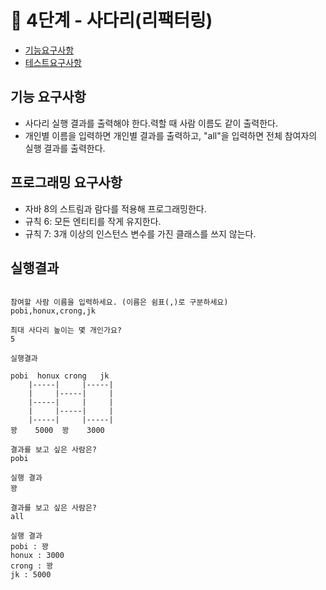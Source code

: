 🚀 4단계 - 사다리(리팩터링)
==========================

* [기능요구사항](#기능요구사항)
* [테스트요구사항](#테스트케이스)

기능 요구사항
-----
* 사다리 실행 결과를 출력해야 한다.력할 때 사람 이름도 같이 출력한다.
* 개인별 이름을 입력하면 개인별 결과를 출력하고, "all"을 입력하면 전체 참여자의 실행 결과를 출력한다.

프로그래밍 요구사항
-----
* 자바 8의 스트림과 람다를 적용해 프로그래밍한다.
*  규칙 6: 모든 엔티티를 작게 유지한다.
*  규칙 7: 3개 이상의 인스턴스 변수를 가진 클래스를 쓰지 않는다.

실행결과
-----

```shell

참여할 사람 이름을 입력하세요. (이름은 쉼표(,)로 구분하세요)
pobi,honux,crong,jk

최대 사다리 높이는 몇 개인가요?
5

실행결과

pobi  honux crong   jk
    |-----|     |-----|
    |     |-----|     |
    |-----|     |     |
    |     |-----|     |
    |-----|     |-----|
꽝    5000  꽝    3000

결과를 보고 싶은 사람은?
pobi

실행 결과
꽝

결과를 보고 싶은 사람은?
all

실행 결과
pobi : 꽝
honux : 3000
crong : 꽝
jk : 5000
```